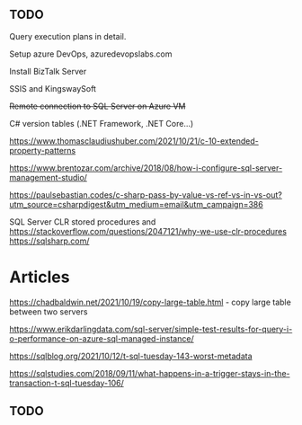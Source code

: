 ## TODO

Query execution plans in detail.

Setup azure DevOps, azuredevopslabs.com

Install BizTalk Server

SSIS and KingswaySoft

~~Remote connection to SQL Server on Azure VM~~

C# version tables (.NET Framework, .NET Core...)

https://www.thomasclaudiushuber.com/2021/10/21/c-10-extended-property-patterns

https://www.brentozar.com/archive/2018/08/how-i-configure-sql-server-management-studio/

https://paulsebastian.codes/c-sharp-pass-by-value-vs-ref-vs-in-vs-out?utm_source=csharpdigest&utm_medium=email&utm_campaign=386

SQL Server CLR stored procedures and https://stackoverflow.com/questions/2047121/why-we-use-clr-procedures https://sqlsharp.com/


# Articles

https://chadbaldwin.net/2021/10/19/copy-large-table.html - copy large table between two servers

https://www.erikdarlingdata.com/sql-server/simple-test-results-for-query-i-o-performance-on-azure-sql-managed-instance/

https://sqlblog.org/2021/10/12/t-sql-tuesday-143-worst-metadata

https://sqlstudies.com/2018/09/11/what-happens-in-a-trigger-stays-in-the-transaction-t-sql-tuesday-106/

## TODO


